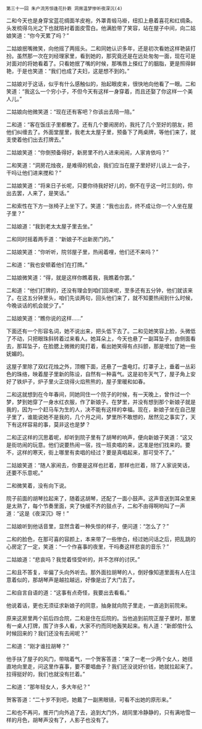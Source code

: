     第三十一回 朱户流芳惊逢花扑簌 洞房温梦惨听夜深沉(4) 

   二和今天也是身穿宝蓝花绸面羊皮袍，外罩青缎马褂，纽扣上悬着喜花和红绸条。头发梳得乌光之下也就陪衬着面皮雪白。他满脸带了笑容，站在屋子中间，向二姑娘笑道：“你今天累了吗？”

   二姑娘抿嘴微笑，向他摇了两摇头。二和同她认识多年，还是初次看她这样艳装打扮。虽然那一次在刘经理家里，看到她的，那究竟还是在远处匆匆一面，现在可是对面对的将她看着了。只看她抿了嘴的时候，那嘴唇上搽红了的胭脂，更是照得鲜艳，于是也笑道：“我们也成了夫妇，这是想不到的。”

   二姑娘对于这话，似乎有什么感触似的，抬起眼皮来，很快地向他看了一眼。二和笑道：“我这么一个穷小子，不但今天有这样一身穿着，而且还娶了你这样一个美人儿。”

   二姑娘向他微笑道：“现在还有客吧？你该出去陪一陪。”

   二和道：“客在饭庄子里都散了。还有几个要闹房的，我托了几个至好的朋友，把他们纠缠去了。外面堂屋里，我老太太屋子里，预备下了两桌牌，等他们来了，就支使着他们出去打牌去。”

   二姑娘笑道：“你倒预备得好，新房里不约人进来闹闹，人家肯依吗？”

   二和笑道：“洞房花烛夜，是难得的机会，我们应当在屋子里好好儿谈上一会子，干吗让他们进来搅和？”

   二姑娘笑道：“将来日子长呢，只要你待我好好儿的，倒不在乎这一时三刻的，你出去罢，人来了，是笑话。”

   二和索性在下方一张椅子上坐下了。笑道：“我也出去，终不成让你一个人坐在屋子里？”

   二姑娘道：“我到老太太屋子里去坐。”

   二和同时摇着两手道：“新娘子不出新房门的。”

   二姑娘笑道：“你听听，院邻屋子里，热闹着哩，他们还不来吗？”

   二和道：“我也安顿着他们在打牌。”

   二姑娘微笑道：“得，就是这样你瞧着我，我瞧着你罢。”

   二和道：“他们打牌的，还没有理会到咱们回来呢，至多还有五分钟，他们就该来了。在这五分钟里头，咱们先谈两句，回头他们来了，就不知要热闹到什么时候，今晚谈话的机会就少了。”

   二姑娘笑道：“瞧你说的这样……”

   下面还有一个形容名词，她不说出来，把头低下去了。二和见她笑容上脸，头微低了不动，只把眼珠斜转着过来看人。她耳朵上，今天也悬了一副耳坠子，由侧面看去，那耳坠子，在脸腮上微微的晃打着，看出她笑得有点抖颤，那是增加了她一些妩媚的。

   这屋子里除了双红花烛之外，顶棚下面，还悬了一盏电灯。灯罩子上，垂着一丛彩色的珠络，映着屋子里新的陈设，自然有一种喜气。这是初冬天气了，屋子角上安好了铁炉子，炉子里火正烧得火焰熊熊的，屋子里暖和如春。

   二和这就想到在今年春间，同她同住一个院子的时候，有一天晚上，曾作过一个梦，梦到她穿了一身水红衣服，作了新娘子。在梦里，并没有想到那个新娘子就是我的，因为一个赶马车为生的人，决不能有这样的幸福。现在，新娘子坐在自己屋子里了，谁能说她不是我的，几个月之间，梦里所不敢想的，居然见之事实了，天下有这样容易的事，莫非这也是梦？

   二和正这样的沉思着呢，却听到院子里有了胡琴的响声，便向新娘子笑道：“这又是街坊闹的玩意。他们说要热闹一宿，找一班卖唱的来，这准是他们找来的。要不，这样的寒天，街上哪里有卖唱的经过？要是真唱起来，那可受不了。”

   二姑娘笑道：“随人家闹去，你要是这样也拦着，那样也拦着，除了人家说笑话，还要不乐意呢。”

   二和微笑着，没有向下说。

   院子前面的胡琴拉起来了，随着这胡琴，还配了一面小鼓声。这声音送到耳朵里来是太熟了，每个节奏里面，夹了快缓不齐的鼓点子，二和不由得啊哟叫了一声道：“这是《夜深沉》呀！”

   二姑娘听到他话音里，显然含着一种失惊的样子，便问道：“怎么了？”

   二和的脸色，在那可喜的容颜上，本来带了一些惨白，经过她问话之后，把乱跳的心房定了一定，笑道：“一个作喜事的夜里，干吗奏这样悲哀的音乐？”

   二姑娘道：“悲哀吗？我觉着怪受听的，并不怎样的讨厌。”

   二和且不答复，半偏了头向外听去。那外面拉胡琴的人，倒好像知道里面有人在注意着似的，那胡琴声是越拉越远，好像是出了大门去了。

   二和自言自语的道：“这事有点奇怪，我要出去看看。”

   他说着话，更也无须征求新娘子的同意，抽身就向院子里走，一直追到前院来。

   原来这房里两个前后四合院，二和是住在后院的。当他追到前院正屋子里时，那里有一桌人打牌，围了许多人看，大家不约而同地轰笑起来。有人道：“新郎倌什么时候回来的？我们还没有去闹呢？”

   二和道：“刚才谁拉胡琴？”

   他手扶了屋子的风门，带喘着气，一个贺客答道：“来了一老一少两个女人，她径直地向里走，问这里作喜事，要不要唱曲子？我们还没说好价钱，她就拉起来了。拉得挺好的，我们也就没有拦着。”

   二和道：“那年轻女人，多大年纪？”

   贺客答道：“二十岁不到吧，她戴了一副黑眼镜，可看不出她的原形来。”

   二和也不再问，推开门向外追了去，追到大门外，胡同里冷静静的，只有满地雪一样的月色，胡琴声没有了，人影子也没有了。

